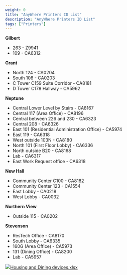 ```yaml
---
weight: 0
title: "AnyWhere Printers ID List"
description: "AnyWhere Printers ID List"
tags: ["Printers"]
---
```


**Gilbert**  


* 263 - Z9941
* 109 - CA6312

**Grant**

* ​North 124 - CA0204
* South 108 - CA0203
* ​C Tower C159 Suite Corridor - CA8181
* D Tower C178 Hallway - CA5962

**Neptune**

* Central Lower Level by Stairs - CA8167
* Central 117 (​Area Office) - CA8196
* Central between 226 and 230 - CA​​6323
* Central 208 - CA6326
* East 101 (Residential Administration Office​​) - CA5974​
* East 119 - CA6318
* West outside 103N - CA8180
* ​​​North 101 (First Floor Lobby) - CA6336
* North outside B20 - CA8168
* Lab - CA6317​
* East Work Request office - CA6318

**New Hall**

* Community Center​ C100 - CA8182
* Community Center 123 - CA1554
* East Lobby - CA0218
* West Lobby - CA0032

**Northern View**

* Outside 115 - CA0202

**Stevenson**

* ResTech Office - CA8170​
* South Lobby - CA6335
* 160G (Area Office) - CA5973​
* 131 (Dining Office) - CA8200
* Lab - CA5957​​​

  
[![](/_layouts/15/images/icxlsx.png)Housing and Dining devices.xlsx](/sites/housing/restech_helpdesk/SiteAssets/kb/Anywhere%20Printers%20ID%20List/Housing%20and%20Dining%20devices.xlsx)  
  
  
  
